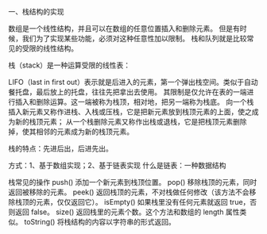 一、栈结构的实现

数组是一个线性结构，并且可以在数组的任意位置插入和删除元素。 但是有时候，我们为了实现某些功能，必须对这种任意性加以限制。 栈和队列就是比较常见的受限的线性结构。

栈（stack）是一种运算受限的线性表：

LIFO（last in first out）表示就是后进入的元素，第一个弹出栈空间。类似于自动餐托盘，最后放上的托盘，往往先把拿出去使用。
其限制是仅允许在表的一端进行插入和删除运算。这一端被称为栈顶，相对地，把另一端称为栈底。
向一个栈插入新元素又称作进栈、入栈或压栈，它是把新元素放到栈顶元素的上面，使之成为新的栈顶元素；
从一个栈删除元素又称作出栈或退栈，它是把栈顶元素删除掉，使其相邻的元素成为新的栈顶元素。

栈的特点：先进后出，后进先出。

 方式：1、基于数组实现；2、基于链表实现
 什么是链表：一种数据结构

 栈常见的操作
    push() 添加一个新元素到栈顶位置。
    pop() 移除栈顶的元素，同时返回被移除的元素。
    peek() 返回栈顶的元素，不对栈做任何修改（该方法不会移除栈顶的元素，仅仅返回它）。
    isEmpty() 如果栈里没有任何元素就返回 true，否则返回 false。
    size() 返回栈里的元素个数。这个方法和数组的 length 属性类似。
    toString() 将栈结构的内容以字符串的形式返回。
